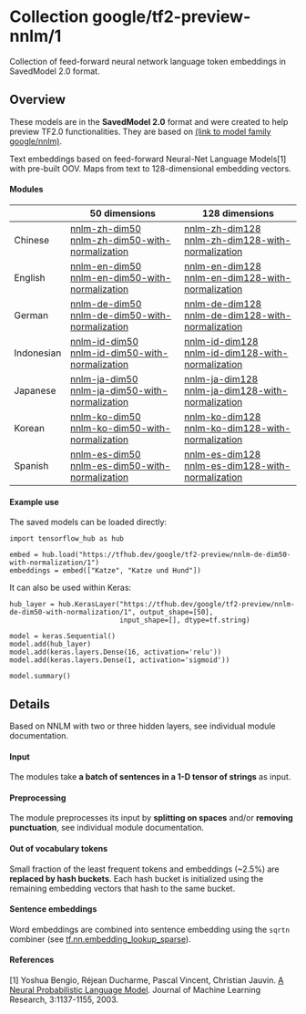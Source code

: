 # Collection google/tf2-preview-nnlm/1
Collection of feed-forward neural network language token embeddings in SavedModel
2.0 format.

<!-- dataset: google-news -->
<!-- module-type: text-embedding -->
<!-- network-architecture: NNLM -->

## Overview
These models are in the **SavedModel 2.0** format and were created to help 
preview TF2.0 functionalities. They are based on [(link to model family google/nnlm)](https://tfhub.dev/google/collections/nnlm/1).

Text embeddings based on feed-forward Neural-Net Language Models[1] with
pre-built OOV. Maps from text to 128-dimensional embedding vectors.

#### Modules
|            | 50 dimensions | 128 dimensions |
|------------|---------------|----------------|
| Chinese    | [nnlm-zh-dim50](https://tfhub.dev/google/tf2-preview/nnlm-zh-dim50) <br/> [nnlm-zh-dim50-with-normalization](https://tfhub.dev/google/tf2-preview/nnlm-zh-dim50-with-normalization) | [nnlm-zh-dim128](https://tfhub.dev/google/tf2-preview/nnlm-zh-dim128) <br/> [nnlm-zh-dim128-with-normalization](https://tfhub.dev/google/tf2-preview/nnlm-zh-dim128-with-normalization)
| English    | [nnlm-en-dim50](https://tfhub.dev/google/tf2-preview/nnlm-en-dim50) <br/> [nnlm-en-dim50-with-normalization](https://tfhub.dev/google/tf2-preview/nnlm-en-dim50-with-normalization) | [nnlm-en-dim128](https://tfhub.dev/google/tf2-preview/nnlm-en-dim128) <br/> [nnlm-en-dim128-with-normalization](https://tfhub.dev/google/tf2-preview/nnlm-en-dim128-with-normalization)
| German     | [nnlm-de-dim50](https://tfhub.dev/google/tf2-preview/nnlm-de-dim50) <br/> [nnlm-de-dim50-with-normalization](https://tfhub.dev/google/tf2-preview/nnlm-de-dim50-with-normalization) | [nnlm-de-dim128](https://tfhub.dev/google/tf2-preview/nnlm-de-dim128) <br/> [nnlm-de-dim128-with-normalization](https://tfhub.dev/google/tf2-preview/nnlm-de-dim128-with-normalization)
| Indonesian | [nnlm-id-dim50](https://tfhub.dev/google/tf2-preview/nnlm-id-dim50) <br/> [nnlm-id-dim50-with-normalization](https://tfhub.dev/google/tf2-preview/nnlm-id-dim50-with-normalization) | [nnlm-id-dim128](https://tfhub.dev/google/tf2-preview/nnlm-id-dim128) <br/> [nnlm-id-dim128-with-normalization](https://tfhub.dev/google/tf2-preview/nnlm-id-dim128-with-normalization)
| Japanese   | [nnlm-ja-dim50](https://tfhub.dev/google/tf2-preview/nnlm-ja-dim50) <br/> [nnlm-ja-dim50-with-normalization](https://tfhub.dev/google/tf2-preview/nnlm-ja-dim50-with-normalization) | [nnlm-ja-dim128](https://tfhub.dev/google/tf2-preview/nnlm-ja-dim128) <br/> [nnlm-ja-dim128-with-normalization](https://tfhub.dev/google/tf2-preview/nnlm-ja-dim128-with-normalization)
| Korean     | [nnlm-ko-dim50](https://tfhub.dev/google/tf2-preview/nnlm-ko-dim50) <br/> [nnlm-ko-dim50-with-normalization](https://tfhub.dev/google/tf2-preview/nnlm-ko-dim50-with-normalization) | [nnlm-ko-dim128](https://tfhub.dev/google/tf2-preview/nnlm-ko-dim128) <br/> [nnlm-ko-dim128-with-normalization](https://tfhub.dev/google/tf2-preview/nnlm-ko-dim128-with-normalization)
| Spanish    | [nnlm-es-dim50](https://tfhub.dev/google/tf2-preview/nnlm-es-dim50) <br/> [nnlm-es-dim50-with-normalization](https://tfhub.dev/google/tf2-preview/nnlm-es-dim50-with-normalization) | [nnlm-es-dim128](https://tfhub.dev/google/tf2-preview/nnlm-es-dim128) <br/> [nnlm-es-dim128-with-normalization](https://tfhub.dev/google/tf2-preview/nnlm-es-dim128-with-normalization)

#### Example use
The saved models can be loaded directly:

```
import tensorflow_hub as hub

embed = hub.load("https://tfhub.dev/google/tf2-preview/nnlm-de-dim50-with-normalization/1")
embeddings = embed(["Katze", "Katze und Hund"])
```

It can also be used within Keras:

```
hub_layer = hub.KerasLayer("https://tfhub.dev/google/tf2-preview/nnlm-de-dim50-with-normalization/1", output_shape=[50], 
                           input_shape=[], dtype=tf.string)

model = keras.Sequential()
model.add(hub_layer)
model.add(keras.layers.Dense(16, activation='relu'))
model.add(keras.layers.Dense(1, activation='sigmoid'))

model.summary()
```

## Details
Based on NNLM with two or three hidden layers, see individual module
documentation.

#### Input
The modules take **a batch of sentences in a 1-D tensor of strings** as input.

#### Preprocessing
The module preprocesses its input by **splitting on spaces** and/or
**removing punctuation**, see individual module documentation.

#### Out of vocabulary tokens
Small fraction of the least frequent tokens and embeddings (~2.5%) are
**replaced by hash buckets**. Each hash bucket is initialized using the remaining
embedding vectors that hash to the same bucket.

#### Sentence embeddings
Word embeddings are combined into sentence embedding using the `sqrtn` combiner
(see [tf.nn.embedding_lookup_sparse](https://www.tensorflow.org/api_docs/python/tf/nn/embedding_lookup_sparse)).

#### References
[1] Yoshua Bengio, Réjean Ducharme, Pascal Vincent, Christian Jauvin.
[A Neural Probabilistic Language Model](http://www.jmlr.org/papers/volume3/bengio03a/bengio03a.pdf).
Journal of Machine Learning Research, 3:1137-1155, 2003.
